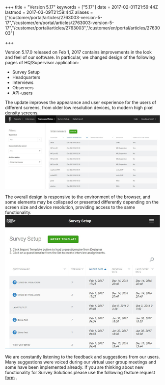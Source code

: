 ﻿+++
title = "Version 5.17"
keywords = ["5.17"]
date = 2017-02-01T21:59:44Z
lastmod = 2017-03-09T21:59:44Z
aliases = ["/customer/portal/articles/2763003-version-5-17","/customer/en/portal/articles/2763003-version-5-17","/customer/portal/articles/2763003","/customer/en/portal/articles/2763003"]

+++

Version 5.17.0 released on Feb 1, 2017 contains improvements in the look
and feel of our software. In particular, we changed design of the
following pages of HQ/Supervisor application:

-   Survey Setup
-   Headquarters
-   Interviews
-   Observers
-   API-users

The update improves the appearance and user experience for the users of
different screens, from older low resolution devices, to modern high
pixel density screens.<img src="images/754165.png" class="center" />

The overall design is responsive to the environment of the browser, and
some elements may be collapsed or presented differently depending on the
screen size and device resolution, providing access to the same
functionality.<img src="images/754167.png" class="center" />

We are constantly listening to the feedback and suggestions from our
users. Many suggestions were voiced during our virtual user group
meetings and some have been implemented already. If you are thinking
about new functionality for Survey Solutions please use the following
feature request
[form](https://docs.google.com/forms/d/e/1FAIpQLSc7HFPVMEhmKf7E-GFlbBYhCConJtxhO4JSEnI1Pyujw-3nXg/viewform#start=invite)
.
